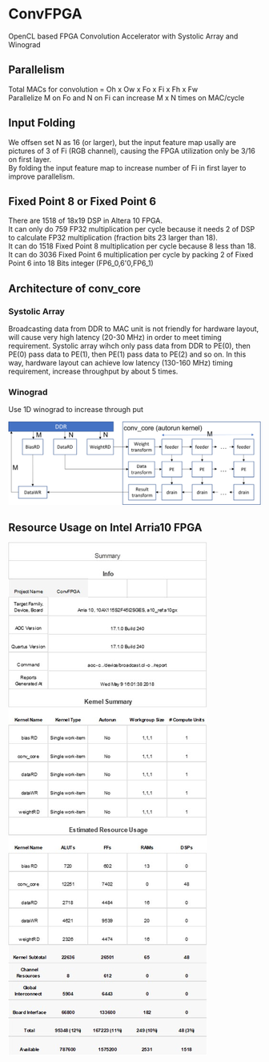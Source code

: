 # ConvFPGA
OpenCL based FPGA Convolution Accelerator with Systolic Array and Winograd

## Parallelism
Total MACs for convolution = Oh x Ow x Fo x Fi x Fh x Fw <br>
Parallelize M on Fo and N on Fi can increase M x N times on MAC/cycle

## Input Folding
We offsen set N as 16 (or larger), but the input feature map usally are pictures of 3 of Fi (RGB channel), causing the FPGA utilization only be 3/16 on first layer. <br>
By folding the input feature map to increase number of Fi in first layer to improve parallelism.

## Fixed Point 8 or Fixed Point 6
There are 1518 of 18x19 DSP in Altera 10 FPGA. <br>
It can only do 759 FP32 multiplication per cycle because it needs 2 of DSP to calculate FP32 multiplication (fraction bits 23 larger than 18). <br>
It can do 1518 Fixed Point 8 multiplication per cycle because 8 less than 18. <br>
It can do 3036 Fixed Point 6 multiplication per cycle by packing 2 of Fixed Point 6 into 18 Bits integer (FP6_0,6'0,FP6_1)

## Architecture of conv_core
### Systolic Array
Broadcasting data from DDR to MAC unit is not friendly for hardware layout, will cause very high latency (20-30 MHz) in order to meet timing requirement. Systolic array wihch only pass data from DDR to PE(0), then PE(0) pass data to PE(1), then PE(1) pass data to PE(2) and so on. In this way, hardware layout can achieve low latency (130-160 MHz) timing requirement, increase throughput by about 5 times.

### Winograd
Use 1D winograd to increase through put

![conv_core_arch](/documents/conv_core.png?raw=true "conv_core")

## Resource Usage on Intel Arria10 FPGA
![Resource Usage](/documents/resource.jpg?raw=true "Resource")
